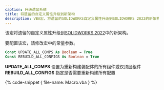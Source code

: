 ```yaml
---
caption: 升级遗留系统
title: 将遗留的自定义属性升级到新架构
description: VBA宏，将遗留的SOLIDWORKS自定义属性升级到SOLIDWORKS 2022的新架构中
---
```

该宏将遗留的自定义属性升级到[SOLIDWORKS 2022](https://help.solidworks.com/2022/english/solidworks/sldworks/c_custom_properties_architecture.htm)中的新架构。

要配置该宏，请修改宏中的常量参数。

~~~ vb
Const UPDATE_ALL_COMPS As Boolean = True
Const REBUILD_ALL_CONFIGS As Boolean = True
~~~

**UPDATE_ALL_COMPS** 设置为重新构建装配体的所有组件或仅顶层组件
**REBUILD_ALL_CONFIGS** 指定是否需要重新构建所有配置

{% code-snippet { file-name: Macro.vba } %}